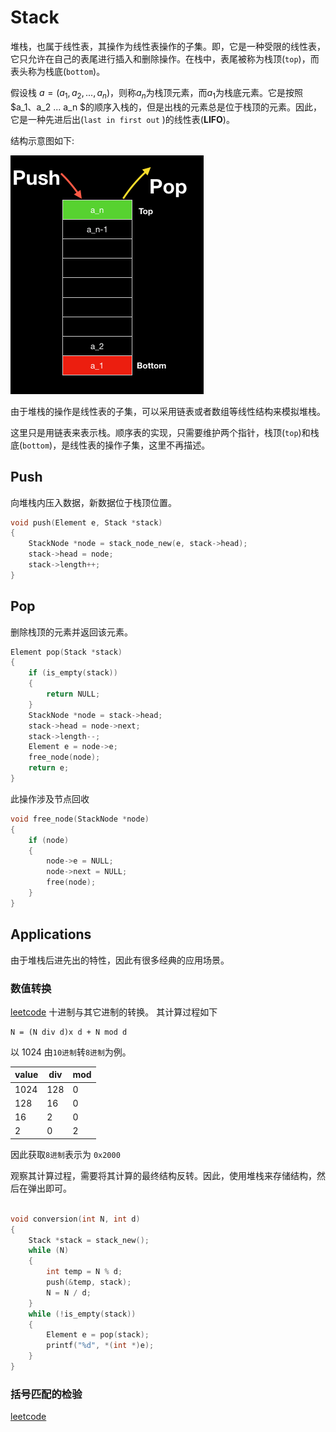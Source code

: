 # Stack
堆栈，也属于线性表，其操作为线性表操作的子集。即，它是一种受限的线性表，它只允许在自己的表尾进行插入和删除操作。在栈中，表尾被称为栈顶(`top`)，而表头称为栈底(`bottom`)。

假设栈 $a = (a_1,a_2,...,a_n)$，则称$a_n$为栈顶元素，而$a_1$为栈底元素。它是按照$a_1、a_2 ... a_n $的顺序入栈的，但是出栈的元素总是位于栈顶的元素。因此，它是一种先进后出(`last in first out` )的线性表(**LIFO**)。

结构示意图如下:

![](https://raw.githubusercontent.com/hsjfans/git_resource/master/20190411181235.png)

由于堆栈的操作是线性表的子集，可以采用链表或者数组等线性结构来模拟堆栈。

这里只是用链表来表示栈。顺序表的实现，只需要维护两个指针，栈顶(`top`)和栈底(`bottom`)，是线性表的操作子集，这里不再描述。

## Push
向堆栈内压入数据，新数据位于栈顶位置。

```c
void push(Element e, Stack *stack)
{
    StackNode *node = stack_node_new(e, stack->head);
    stack->head = node;
    stack->length++;
}

```


## Pop
删除栈顶的元素并返回该元素。

```c
Element pop(Stack *stack)
{
    if (is_empty(stack))
    {
        return NULL;
    }
    StackNode *node = stack->head;
    stack->head = node->next;
    stack->length--;
    Element e = node->e;
    free_node(node);
    return e;
}


```
此操作涉及节点回收
```c
void free_node(StackNode *node)
{
    if (node)
    {
        node->e = NULL;
        node->next = NULL;
        free(node);
    }
}
```


## Applications
由于堆栈后进先出的特性，因此有很多经典的应用场景。

### 数值转换
[leetcode](https://leetcode-cn.com/problems/convert-a-number-to-hexadecimal/)
十进制与其它进制的转换。
其计算过程如下

```
N = (N div d)x d + N mod d
```
以 1024 由`10进制`转`8进制`为例。

| value | div | mod |
| ----- | --- | --- |
| 1024  | 128 | 0   |
| 128   | 16  | 0   |
| 16    | 2   | 0   |
| 2     | 0   | 2   |

因此获取`8进制`表示为 `0x2000`

观察其计算过程，需要将其计算的最终结构反转。因此，使用堆栈来存储结构，然后在弹出即可。


```c

void conversion(int N, int d)
{
    Stack *stack = stack_new();
    while (N)
    {
        int temp = N % d;
        push(&temp, stack);
        N = N / d;
    }
    while (!is_empty(stack))
    {
        Element e = pop(stack);
        printf("%d", *(int *)e);
    }
}
```
### 括号匹配的检验
[leetcode](https://leetcode-cn.com/explore/learn/card/queue-stack/218/stack-last-in-first-out-data-structure/878/)



